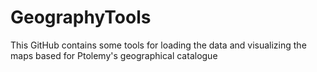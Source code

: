 # GeographyTools
This GitHub contains some tools for loading the data and visualizing the maps based for Ptolemy's geographical catalogue  
